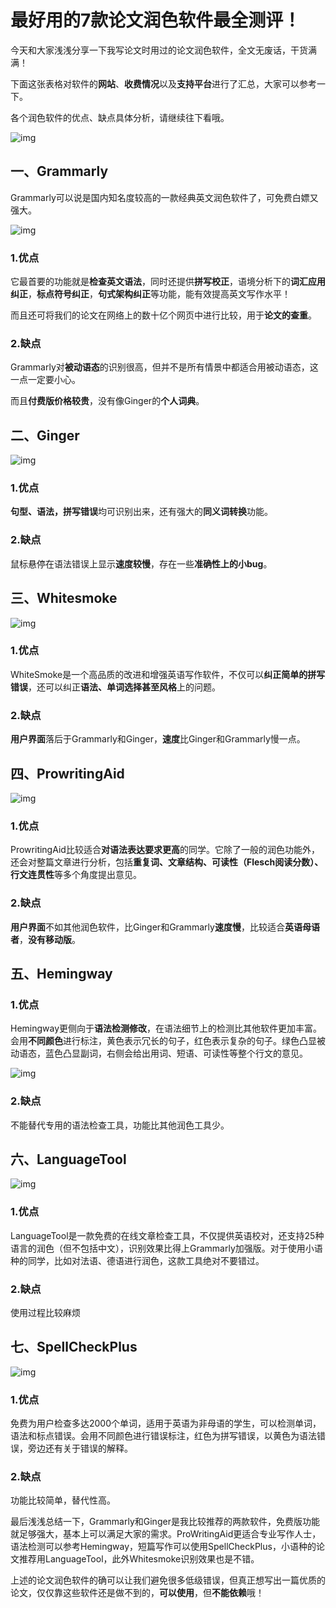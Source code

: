 # 最好用的7款论文润色软件最全测评！

今天和大家浅浅分享一下我写论文时用过的论文润色软件，全文无废话，干货满满！

下面这张表格对软件的**网站**、**收费情况**以及**支持平台**进行了汇总，大家可以参考一下。

各个润色软件的优点、缺点具体分析，请继续往下看哦。

![img](https://pic2.zhimg.com/80/v2-908c3af1fe856f3fc4422d282b7bff81_1440w.webp)

## 一、Grammarly

Grammarly可以说是国内知名度较高的一款经典英文润色软件了，可免费白嫖又强大。

![img](https://pic1.zhimg.com/80/v2-ef6fee5b96716e6f94b0e6c27eff93e0_1440w.webp)

### 1.优点

它最首要的功能就是**检查英文语法**，同时还提供**拼写校正**，语境分析下的**词汇应用纠正**，**标点符号纠正**，**句式架构纠正**等功能，能有效提高英文写作水平！

而且还可将我们的论文在网络上的数十亿个网页中进行比较，用于**论文的查重**。

### 2.缺点

Grammarly对**被动语态**的识别很高，但并不是所有情景中都适合用被动语态，这一点一定要小心。

而且**付费版价格较贵**，没有像Ginger的**个人词典**。

## 二、Ginger

![img](https://pic2.zhimg.com/80/v2-8f18acfdce944e7bfaebf3729570644d_1440w.webp)

### 1.优点

**句型、语法，拼写错误**均可识别出来，还有强大的**同义词转换**功能。

### **2.缺点**

鼠标悬停在语法错误上显示**速度较慢**，存在一些**准确性上的小bug**。

## 三、Whitesmoke

![img](https://pic4.zhimg.com/80/v2-6634e53544b3a5b0d224e1cef1bc82a3_1440w.webp)

### 1.优点

WhiteSmoke是一个高品质的改进和增强英语写作软件，不仅可以**纠正简单的拼写错误**，还可以纠正**语法、单词选择甚至风格**上的问题。

### 2.缺点

**用户界面**落后于Grammarly和Ginger，**速度**比Ginger和Grammarly慢一点。

## 四、ProwritingAid

![img](https://pic1.zhimg.com/80/v2-64fb108775cc8951fb0d671d85f85f58_1440w.webp)

### 1.优点

ProwritingAid比较适合**对语法表达要求更高**的同学。它除了一般的润色功能外，还会对整篇文章进行分析，包括**重复词、文章结构、可读性（Flesch阅读分数）、行文连贯性**等多个角度提出意见。

### 2.缺点

**用户界面**不如其他润色软件，比Ginger和Grammarly**速度慢**，比较适合**英语母语者**，**没有移动版**。

## 五、Hemingway

### 1.优点

Hemingway更侧向于**语法检测修改**，在语法细节上的检测比其他软件更加丰富。会用**不同颜色**进行标注，黄色表示冗长的句子，红色表示复杂的句子。绿色凸显被动语态，蓝色凸显副词，右侧会给出用词、短语、可读性等整个行文的意见。

![img](https://pic4.zhimg.com/80/v2-fc23b52a1ccb88102106359e6a8fb03b_1440w.webp)

### 2.缺点

不能替代专用的语法检查工具，功能比其他润色工具少。

## 六、LanguageTool

![img](https://pic1.zhimg.com/80/v2-75a4cebd467f752f903ec78edd4f4c74_1440w.webp)

### 1.优点

LanguageTool是一款免费的在线文章检查工具，不仅提供英语校对，还支持25种语言的润色（但不包括中文），识别效果比得上Grammarly加强版。对于使用小语种的同学，比如对法语、德语进行润色，这款工具绝对不要错过。

### 2.缺点

使用过程比较麻烦

## 七、SpellCheckPlus

![img](https://pic2.zhimg.com/80/v2-0c67d1b589cc4ba20069ad9759b3e03d_1440w.webp)

### 1.优点

免费为用户检查多达2000个单词，适用于英语为非母语的学生，可以检测单词，语法和标点错误。会用不同颜色进行错误标注，红色为拼写错误，以黄色为语法错误，旁边还有关于错误的解释。

### 2.缺点

功能比较简单，替代性高。

最后浅浅总结一下，Grammarly和Ginger是我比较推荐的两款软件，免费版功能就足够强大，基本上可以满足大家的需求。ProWritingAid更适合专业写作人士，语法检测可以参考Hemingway，短篇写作可以使用SpellCheckPlus，小语种的论文推荐用LanguageTool，此外Whitesmoke识别效果也是不错。

上述的论文润色软件的确可以让我们避免很多低级错误，但真正想写出一篇优质的论文，仅仅靠这些软件还是做不到的，**可以使用**，但**不能依赖**哦！